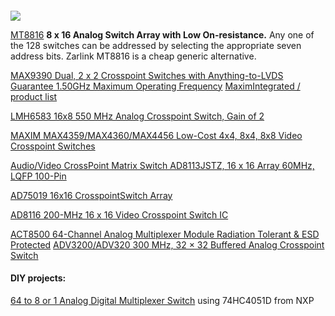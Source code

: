 
<h4></h4>

<img src="https://www.analog.com/-/media/images/analog-dialogue/en/volume-31/number-2/articles/200-mhz-16316-video-crosspoint-switch-ic/200-fig-01.gif?la=en&imgver=1">


<a href="https://www.microsemi.com/product-directory/analog-cross-point-switches/4920-mt8816">MT8816</a>
  <b>8 x 16 Analog Switch Array with Low On-resistance.</b>
  Any one of the 128 switches can be addressed by selecting the appropriate seven address bits.
  Zarlink MT8816 is a cheap generic alternative.</i>
  
  
  
<a href="https://www.maximintegrated.com/en/products/interface/high-speed-signaling/MAX9390.html#order-quality">
  MAX9390 Dual, 2 x 2 Crosspoint Switches with Anything-to-LVDS Guarantee 1.50GHz Maximum Operating Frequency</a>  
  
<a href="https://www.maximintegrated.com/en/products/analog/analog-switches-multiplexers.html">
  MaximIntegrated / product list</a>  
  
  
<a href="">LMH6583 16x8 550 MHz Analog Crosspoint Switch, Gain of 2</a>  


<a href="https://datasheets.maximintegrated.com/en/ds/MAX4359-MAX4456.pdf">
  MAXIM MAX4359/MAX4360/MAX4456 Low-Cost 4x4, 8x4, 8x8 Video Crosspoint Switches</a>

<a href="">Audio/Video CrossPoint Matrix Switch AD8113JSTZ, 16 x 16 Array 60MHz, LQFP 100-Pin</a>

<a href="https://www.analog.com/media/en/technical-documentation/data-sheets/ad75019.pdf">AD75019 16x16 CrosspointSwitch Array</a>

<a href="">AD8116 200-MHz 16 x 16 Video Crosspoint Switch IC</a>

<a href="https://caes.com/sites/default/files/documents/Datasheet-ACT8500-Analog-Multiplexer.pdf">
  ACT8500 64-Channel Analog Multiplexer Module Radiation Tolerant & ESD Protected</a>
  
<a href="https://www.analog.com/media/en/technical-documentation/data-sheets/adv3200_adv3201.pdf">
  ADV3200/ADV320 300 MHz, 32 × 32 Buffered Analog Crosspoint Switch</a> 

<h4>DIY projects:</h4>
<a href="https://hackaday.io/project/166578-64-to-8-or-1-analog-digital-multiplexer-switch">
  64 to 8 or 1 Analog Digital Multiplexer Switch</a> using 74HC4051D from NXP
  
  
  

